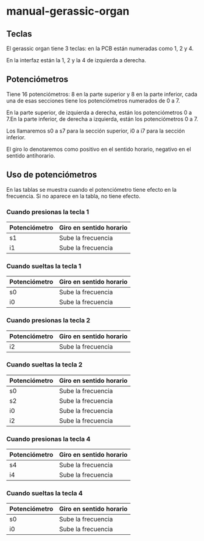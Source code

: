# manual-gerassic-organ

## Teclas

El gerassic organ tiene 3 teclas: en la PCB están numeradas como 1, 2 y 4.

En la interfaz están la 1, 2 y la 4 de izquierda a derecha.

## Potenciómetros

Tiene 16 potenciómetros: 8 en la parte superior y 8 en la parte inferior, cada una de esas secciones tiene los potenciómetros numerados de 0 a 7.

En la parte superior, de izquierda a derecha, están los potenciómetros 0 a 7.En la parte inferior, de derecha a izquierda, están los potenciómetros 0 a 7.

Los llamaremos s0 a s7 para la sección superior, i0 a i7 para la sección inferior.

El giro lo denotaremos como positivo en el sentido horario, negativo en el sentido antihorario.

## Uso de potenciómetros

En las tablas se muestra cuando el potenciómetro tiene efecto en la frecuencia. Si no aparece en la tabla, no tiene efecto.

### Cuando presionas la tecla 1

| Potenciómetro | Giro en sentido horario   |
|---------------|---------------------------|
| s1            | Sube la frecuencia        |
| i1            | Sube la frecuencia        |

### Cuando sueltas la tecla 1

| Potenciómetro | Giro en sentido horario   |
|---------------|---------------------------|
| s0            | Sube la frecuencia        |
| i0            | Sube la frecuencia        |

### Cuando presionas la tecla 2

| Potenciómetro | Giro en sentido horario   |
|---------------|---------------------------|
| i2            | Sube la frecuencia        |

### Cuando sueltas la tecla 2

| Potenciómetro | Giro en sentido horario   |
|---------------|---------------------------|
| s0            | Sube la frecuencia        |
| s2            | Sube la frecuencia        |
| i0            | Sube la frecuencia        |
| i2            | Sube la frecuencia        |

### Cuando presionas la tecla 4

| Potenciómetro | Giro en sentido horario   |
|---------------|---------------------------|
| s4            | Sube la frecuencia        |
| i4            | Sube la frecuencia        |

### Cuando sueltas la tecla 4

| Potenciómetro | Giro en sentido horario   |
|---------------|---------------------------|
| s0            | Sube la frecuencia        |
| i0            | Sube la frecuencia        |